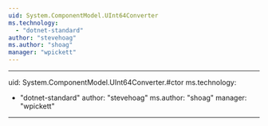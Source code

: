 ```yaml
---
uid: System.ComponentModel.UInt64Converter
ms.technology: 
  - "dotnet-standard"
author: "stevehoag"
ms.author: "shoag"
manager: "wpickett"
---
```


---
uid: System.ComponentModel.UInt64Converter.#ctor
ms.technology: 
  - "dotnet-standard"
author: "stevehoag"
ms.author: "shoag"
manager: "wpickett"
---

